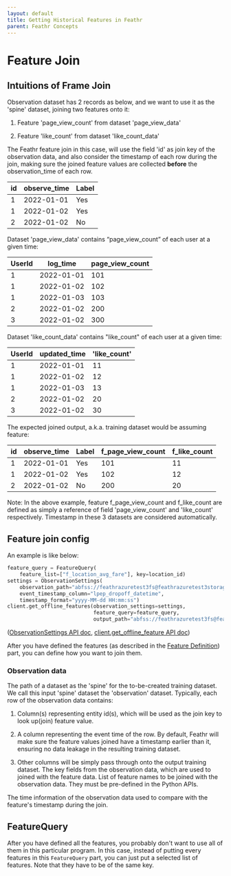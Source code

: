 ```yaml
---
layout: default
title: Getting Historical Features in Feathr
parent: Feathr Concepts
---
```


# Feature Join

## Intuitions of Frame Join

Observation dataset has 2 records as below, and we want to use it as the 'spine' dataset, joining two
features onto it:

1. Feature 'page_view_count' from dataset 'page_view_data'

2. Feature 'like_count' from dataset 'like_count_data'

The Feathr feature join in this case, will use the field 'id' as join key of the observation data, and also consider the timestamp of each row during the join, making sure the joined feature values are collected **before** the observation_time of each row.

| id  | observe_time | Label |
| --- | ------------ | ----- |
| 1   | 2022-01-01   | Yes   |
| 1   | 2022-01-02   | Yes   |
| 2   | 2022-01-02   | No    |

Dataset 'page_view_data' contains “page_view_count” of each user at a given time:

| UserId | log_time   | page_view_count |
| ------ | ---------- | --------------- |
| 1      | 2022-01-01 | 101             |
| 1      | 2022-01-02 | 102             |
| 1      | 2022-01-03 | 103             |
| 2      | 2022-01-02 | 200             |
| 3      | 2022-01-02 | 300             |

Dataset 'like_count_data' contains "like_count" of each user at a given time:

| UserId | updated_time | 'like_count' |
| ------ | ------------ | ------------ |
| 1      | 2022-01-01   | 11           |
| 1      | 2022-01-02   | 12           |
| 1      | 2022-01-03   | 13           |
| 2      | 2022-01-02   | 20           |
| 3      | 2022-01-02   | 30           |

The expected joined output, a.k.a. training dataset would be assuming feature:

| id  | observe_time | Label | f_page_view_count | f_like_count |
| --- | ------------ | ----- | ----------------- | ------------ |
| 1   | 2022-01-01   | Yes   | 101               | 11           |
| 1   | 2022-01-02   | Yes   | 102               | 12           |
| 2   | 2022-01-02   | No    | 200               | 20           |

Note: In the above example, feature f_page_view_count and f_like_count are defined as simply a reference of field
'page_view_count' and 'like_count' respectively. Timestamp in these 3 datasets are considered automatically.

## Feature join config

An example is like below:

```python
feature_query = FeatureQuery(
    feature_list=["f_location_avg_fare"], key=location_id)
settings = ObservationSettings(
    observation_path="abfss://feathrazuretest3fs@feathrazuretest3storage.dfs.core.windows.net/demo_data/green_tripdata_2020-04.csv",
    event_timestamp_column="lpep_dropoff_datetime",
    timestamp_format="yyyy-MM-dd HH:mm:ss")
client.get_offline_features(observation_settings=settings,
                            feature_query=feature_query,
                            output_path="abfss://feathrazuretest3fs@feathrazuretest3storage.dfs.core.windows.net/demo_data/output.avro")

```

([ObservationSettings API doc](https://feathr.readthedocs.io/en/latest/feathr.html#feathr.ObservationSettings),
[client.get_offline_feature API doc](https://feathr.readthedocs.io/en/latest/feathr.html#feathr.FeathrClient.get_offline_features))

After you have defined the features (as described in the [Feature Definition](feature-definition.md)) part, you can define how you want to join them.

### Observation data

The path of a dataset as the 'spine' for the to-be-created training dataset. We call this input 'spine' dataset the 'observation' dataset. Typically, each row of the observation data contains:

1. Column(s) representing entity id(s), which will be used as the join key to look up(join) feature value.

2. A column representing the event time of the row. By default, Feathr will make sure the feature values joined have a timestamp earlier than it, ensuring no data leakage in the resulting training dataset.

3. Other columns will be simply pass through onto the output training dataset.
   The key fields from the observation data, which are used to joined with the feature data.
   List of feature names to be joined with the observation data. They must be pre-defined in the Python APIs.

The time information of the observation data used to compare with the feature's timestamp during the join.

## FeatureQuery

After you have defined all the features, you probably don't want to use all of them in this particular program. In this case, instead of putting every features in this `FeatureQuery` part, you can just put a selected list of features. Note that they have to be of the same key.
